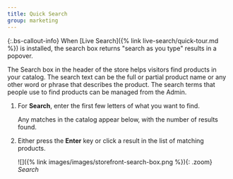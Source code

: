 ```yaml
---
title: Quick Search
group: marketing
---
```


{:.bs-callout-info}
When [Live Search]({% link live-search/quick-tour.md %}) is installed, the search box returns "search as you type" results in a popover.

The Search box in the header of the store helps visitors find products in your catalog. The search text can be the full or partial product name or any other word or phrase that describes the product. The search terms that people use to find products can be managed from the Admin.

1. For **Search**, enter the first few letters of what you want to find.

    Any matches in the catalog appear below, with the number of results found.

1. Either press the **Enter** key or click a result in the list of matching products.

    ![]({% link images/images/storefront-search-box.png %}){: .zoom}
    _Search_

